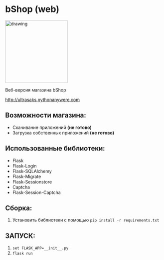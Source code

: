 # bShop (web)
<img src="https://ultrasaks.pythonanywhere.com/static/bshop.svg" alt="drawing" width="200"/>

Веб-версия магазина bShop

http://ultrasaks.pythonanywere.com
## Возможности магазина:
* Скачивание приложений **(не готово)**
* Загрузка собственных приложений **(не готово)**

## Использованные библиотеки:
* Flask
* Flask-Login
* Flask-SQLAlchemy
* Flask-Migrate
* Flask-Sessionstore
* Captcha
* Flask-Session-Captcha

## Сборка:
1. Установить библиотеки с помощью `pip install -r requirements.txt`


## ЗАПУСК:
1. `set FLASK_APP=__init__.py`
2. `flask run`
